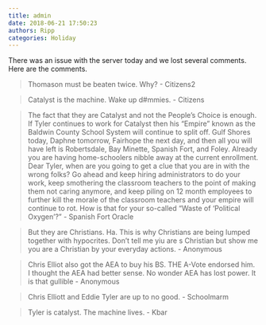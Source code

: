 ```yaml
---
title: admin
date: 2018-06-21 17:50:23
authors: Ripp
categories: Holiday
---
```


 There was an issue with the server today and we lost several comments. Here are the comments.

<blockquote>Thomason must be beaten twice.
Why? - Citizens2</blockquote>

<blockquote>Catalyst is the machine. Wake up d#mmies. - Citizens</blockquote>
<blockquote>
The fact that they are Catalyst and not the People’s Choice is enough. If Tyler continues to work for Catalyst then his “Empire” known as the Baldwin County School System will continue to split off. Gulf Shores today, Daphne tomorrow, Fairhope the next day, and then all you will have left is Robertsdale, Bay Minette, Spanish Fort, and Foley. Already you are having home-schoolers nibble away at the current enrollment.
Dear Tyler, when are you going to get a clue that you are in with the wrong folks? Go ahead and keep hiring administrators to do your work, keep smothering the classroom teachers to the point of making them not caring anymore, and keep piling on 12 month employees to further kill the morale of the classroom teachers and your empire will continue to rot.
How is that for your so-called “Waste of ‘Political Oxygen’?” - Spanish Fort Oracle
</blockquote>

<blockquote>
But they are Christians. Ha. This is why Christians are being lumped together with hypocrites. Don’t tell me yiu are s Christian but show me you are a Christian by your everyday actions. - Anonymous
</blockquote>
<blockquote>
Chris Elliot also got the AEA to buy his BS. THE A-Vote endorsed him. I thought the AEA had better sense. No wonder AEA has lost power. It is that gullible - Anonymous
</blockquote>
<blockquote>
Chris Elliott and Eddie Tyler are up to no good. - Schoolmarm
</blockquote>
<blockquote>
Tyler is catalyst.
The machine lives. - Kbar</blockquote>